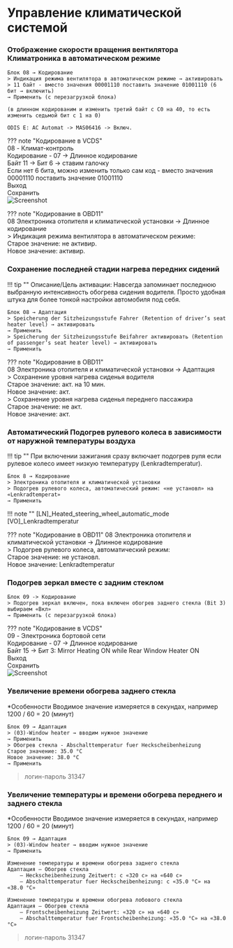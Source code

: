 # Управление климатической системой

### Отображение скорости вращения вентилятора Климатроника в автоматическом режиме

```
Блок 08 → Кодирование
> Индикация режима вентилятора в автоматическом режиме → активировать 
> 11 байт - вместо значения 00001110 поставить значение 01001110 (6 бит → включить)
→ Применить (с перезагрузкой блока)
	
(в длинном кодированим и изменить третий байт с С0 на 40, то есть изменить седьмой бит с 1 на 0)
```
```
ODIS E: AC Automat -> MAS06416 -> Включ.
```

??? note "Кодирование в VCDS"    
    08 - Климат-контроль  
    Кодирование - 07 → Длинное кодирование  
    Байт 11 → Бит 6 → ставим галочку  
    Если нет 6 бита, можно изменить только сам код - вместо значения 00001110 поставить значение 01001110  
    Выход  
    Сохранить  
    ![Screenshot](../images/climate.jpg)    
    
??? note "Кодирование в OBD11"   
    08 Электроника отопителя и климатической установки → Длинное кодирование  
    > Индикация режима вентилятора в автоматическом режиме:  
    Старое значение: не активир.  
    Новое значение: активир.   

### Сохранение последней стадии нагрева передних сидений

!!! tip ""
    Описание/Цель активации: Навсегда запоминает последнюю выбранную интенсивность обогрева сидения водителя. Просто удобная штука для более тонкой настройки автомобиля под себя.

```
Блок 08 → Адаптация 
> Speicherung der Sitzheizungsstufe Fahrer (Retention of driver’s seat heater level) → активировать 
→ Применить
> Speicherung der Sitzheizungsstufe Beifahrer активировать (Retention of passenger’s seat heater level) → активировать
→ Применить
```
	
??? note "Кодирование в OBD11"	
    08 Электроника отопителя и климатической установки → Адаптация  
    > Сохранение уровня нагрева сиденья водителя  
    Старое значение: акт. на 10 мин.  
    Новое значение: акт.  
    > Сохранение уровня нагрева сиденья переднего пассажира  
    Старое значение: не акт.  
    Новое значение: акт.  
	
### Автоматический Подогрев рулевого колеса в зависимости от наружной температуры воздуха

!!! tip ""
     При включении зажигания сразу включает подогрев руля если рулевое колесо имеет низкую температуру (Lenkradtemperatur).

    Блок 8 → Кодирование
    > Электроника отопителя и климатической установки 
    > Подогрев рулевого колеса, автоматический режим: «не установл» на «Lenkradtemperat»
	→ Применить
	
!!! note "" 
    [LN]_Heated_steering_wheel_automatic_mode
    [VO]_Lenkradtemperatur	
    
??? note "Кодирование в OBD11"
    08 Электроника отопителя и климатической установки → Длинное кодирование  
    > Подогрев рулевого колеса, автоматический режим:  
    Старое значение: не установл.  
    Новое значение: Lenkradtemperatur  
	
### Подогрев зеркал вместе с задним стеклом

	Блок 09 -> Кодирование
    > Подогрев зеркал включен, пока включен обогрев заднего стекла (Bit 3)
    выбираем «Вкл»
	→ Применить (с перезагрузкой блока)
	
		
??? note "Кодирование в VCDS"    
    09 - Электроника бортовой сети  
    Кодирование - 07 → Длинное кодирование   
    Байт 15 → Бит 3: Mirror Heating ON while Rear Window Heater ON  
    Выход  
    Сохранить  
    ![Screenshot](../images/rear.jpg)  

### Увеличение времени обогрева заднего стекла

*Особенности
	Вводимое значение измеряется в секундах, например 1200 / 60 = 20 (минут)
	
	Блок 09 → Адаптация
	> (03)-Window heater → вводим нужное значение 
	→ Применить
	> Обогрев стекла - Abschalttemperatur fuer Heckscheibenheizung
	Старое значение: 35.0 °C
	Новое значение: 38.0 °C
	→ Применить

> логин-пароль 31347

### Увеличение температуры и времени обогрева переднего и заднего стекла

*Особенности
	Вводимое значение измеряется в секундах, например 1200 / 60 = 20 (минут)

	Блок 09 → Адаптация
	> (03)-Window heater → вводим нужное значение
	→ Применить

	Изменение температуры и времени обогрева заднего стекла
	Aдаптация — Обогрев стекла
		— Heckscheibenheizung Zeitwert: с «320 с» на «640 с»
		— Abschalttemperatur fuer Heckscheibenheizung: с «35.0 °C» на «38.0 °C»
	
	Изменение температуры и времени обогрева лобового стекла
	Aдаптация — Обогрев стекла
		— Frontscheibenheizung Zeitwert: «320 с» на «640 с»
		— Abschalttemperatur fuer Frontscheibenheizung: «35.0 °C» на «38.0 °C»

> логин-пароль 31347